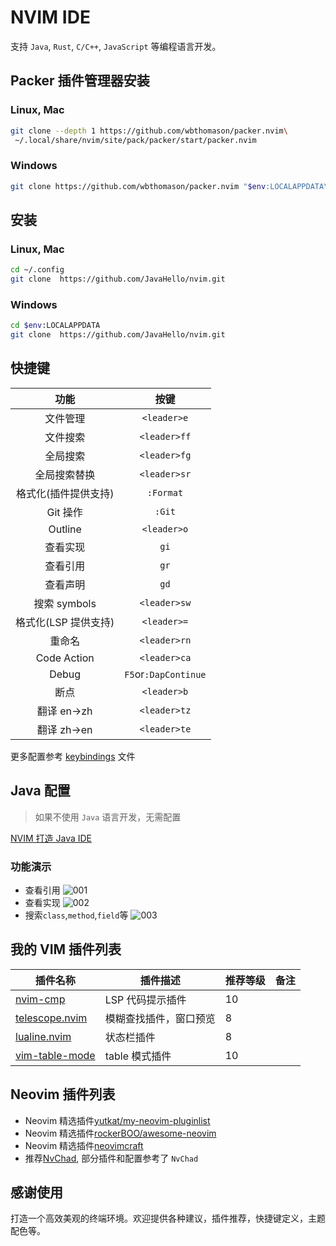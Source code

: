 # NVIM IDE

支持 `Java`, `Rust`, `C/C++`, `JavaScript` 等编程语言开发。

## Packer 插件管理器安装

### Linux, Mac

```sh
git clone --depth 1 https://github.com/wbthomason/packer.nvim\
 ~/.local/share/nvim/site/pack/packer/start/packer.nvim
```

### Windows

```sh
git clone https://github.com/wbthomason/packer.nvim "$env:LOCALAPPDATA\nvim-data\site\pack\packer\start\packer.nvim"
```

## 安装

### Linux, Mac

```sh
cd ~/.config
git clone  https://github.com/JavaHello/nvim.git
```

### Windows

```sh
cd $env:LOCALAPPDATA
git clone  https://github.com/JavaHello/nvim.git
```

## 快捷键

|         功能         |         按键         |
| :------------------: | :------------------: |
|       文件管理       |     `<leader>e`      |
|       文件搜索       |     `<leader>ff`     |
|       全局搜索       |     `<leader>fg`     |
|     全局搜索替换     |     `<leader>sr`     |
| 格式化(插件提供支持) |      `:Format`       |
|       Git 操作       |        `:Git`        |
|       Outline        |     `<leader>o`      |
|       查看实现       |         `gi`         |
|       查看引用       |         `gr`         |
|       查看声明       |         `gd`         |
|     搜索 symbols     |     `<leader>sw`     |
| 格式化(LSP 提供支持) |     `<leader>=`      |
|        重命名        |     `<leader>rn`     |
|     Code Action      |     `<leader>ca`     |
|        Debug         | `F5`or`:DapContinue` |
|         断点         |     `<leader>b`      |
|     翻译 en->zh      |     `<leader>tz`     |
|     翻译 zh->en      |     `<leader>te`     |

更多配置参考 [keybindings](./lua/core/keybindings.lua) 文件

## Java 配置

> 如果不使用 `Java` 语言开发，无需配置

[NVIM 打造 Java IDE](https://javahello.github.io/dev/tools/NVIM-LSP-Java-IDE.html)

### 功能演示

- 查看引用
  ![001](https://javahello.github.io/dev/nvim-lean/images/java-ref-001.gif)
- 查看实现
  ![002](https://javahello.github.io/dev/nvim-lean/images/java-impl-002.gif)
- 搜索`class`,`method`,`field`等
  ![003](https://javahello.github.io/dev/nvim-lean/images/java-symbols-003.gif)

## 我的 VIM 插件列表

| 插件名称                                                           | 插件描述               | 推荐等级 | 备注 |
| ------------------------------------------------------------------ | ---------------------- | -------- | ---- |
| [nvim-cmp](https://github.com/hrsh7th/nvim-cmp)                    | LSP 代码提示插件       | 10       |      |
| [telescope.nvim](https://github.com/nvim-telescope/telescope.nvim) | 模糊查找插件，窗口预览 | 8        |      |
| [lualine.nvim](https://github.com/nvim-lualine/lualine.nvim)       | 状态栏插件             | 8        |      |
| [vim-table-mode](https://github.com/dhruvasagar/vim-table-mode)    | table 模式插件         | 10       |      |

## Neovim 插件列表

- Neovim 精选插件[yutkat/my-neovim-pluginlist](https://github.com/yutkat/my-neovim-pluginlist)
- Neovim 精选插件[rockerBOO/awesome-neovim](https://github.com/rockerBOO/awesome-neovim)
- Neovim 精选插件[neovimcraft](http://neovimcraft.com/)
- 推荐[NvChad](https://github.com/NvChad/NvChad), 部分插件和配置参考了 `NvChad`

## 感谢使用

打造一个高效美观的终端环境。欢迎提供各种建议，插件推荐，快捷键定义，主题配色等。
